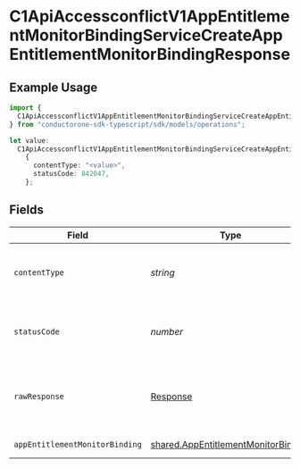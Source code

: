 # C1ApiAccessconflictV1AppEntitlementMonitorBindingServiceCreateAppEntitlementMonitorBindingResponse

## Example Usage

```typescript
import {
  C1ApiAccessconflictV1AppEntitlementMonitorBindingServiceCreateAppEntitlementMonitorBindingResponse,
} from "conductorone-sdk-typescript/sdk/models/operations";

let value:
  C1ApiAccessconflictV1AppEntitlementMonitorBindingServiceCreateAppEntitlementMonitorBindingResponse =
    {
      contentType: "<value>",
      statusCode: 842047,
    };
```

## Fields

| Field                                                                                             | Type                                                                                              | Required                                                                                          | Description                                                                                       |
| ------------------------------------------------------------------------------------------------- | ------------------------------------------------------------------------------------------------- | ------------------------------------------------------------------------------------------------- | ------------------------------------------------------------------------------------------------- |
| `contentType`                                                                                     | *string*                                                                                          | :heavy_check_mark:                                                                                | HTTP response content type for this operation                                                     |
| `statusCode`                                                                                      | *number*                                                                                          | :heavy_check_mark:                                                                                | HTTP response status code for this operation                                                      |
| `rawResponse`                                                                                     | [Response](https://developer.mozilla.org/en-US/docs/Web/API/Response)                             | :heavy_check_mark:                                                                                | Raw HTTP response; suitable for custom response parsing                                           |
| `appEntitlementMonitorBinding`                                                                    | [shared.AppEntitlementMonitorBinding](../../../sdk/models/shared/appentitlementmonitorbinding.md) | :heavy_minus_sign:                                                                                | Successful response                                                                               |